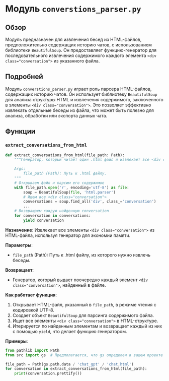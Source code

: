 # Модуль `converstions_parser.py`

## Обзор

Модуль предназначен для извлечения бесед из HTML-файлов, предположительно содержащих историю чатов, с использованием библиотеки `BeautifulSoup`. Он предоставляет функцию-генератор для последовательного извлечения содержимого каждого элемента `<div class="conversation">` из указанного файла.

## Подробней

Модуль `converstions_parser.py` играет роль парсера HTML-файлов, содержащих историю чатов. Он использует библиотеку `BeautifulSoup` для анализа структуры HTML и извлечения содержимого, заключенного в элементы `<div class="conversation">`. Это позволяет эффективно извлекать отдельные беседы из файла, что может быть полезно для анализа, обработки или экспорта данных чата.

## Функции

### `extract_conversations_from_html`

```python
def extract_conversations_from_html(file_path: Path):
    """Генератор, который читает один .html файл и извлекает все <div class="conversation">.

    Args:
        file_path (Path): Путь к .html файлу.
    """
    # Открываем файл и парсим его содержимое
    with file_path.open('r', encoding='utf-8') as file:
        soup = BeautifulSoup(file, 'html.parser')
        # Ищем все <div class="conversation">
        conversations = soup.find_all('div', class_='conversation')
        ...
    # Возвращаем каждую найденную conversation
    for conversation in conversations:
        yield conversation
```

**Назначение**: Извлекает все элементы `<div class="conversation">` из HTML-файла, используя генератор для экономии памяти.

**Параметры**:

-   `file_path` (Path): Путь к .html файлу, из которого нужно извлечь беседы.

**Возвращает**:

-   Генератор, который выдает поочередно каждый элемент `<div class="conversation">`, найденный в файле.

**Как работает функция**:

1.  Открывает HTML-файл, указанный в `file_path`, в режиме чтения с кодировкой UTF-8.
2.  Создает объект `BeautifulSoup` для парсинга содержимого файла.
3.  Ищет все элементы `<div class="conversation">` в HTML-структуре.
4.  Итерируется по найденным элементам и возвращает каждый из них с помощью `yield`, что делает функцию генератором.

**Примеры**:

```python
from pathlib import Path
from src import gs  # Предполагается, что gs определен в вашем проекте

file_path = Path(gs.path.data / 'chat_gpt' / 'chat.html')
for conversation in extract_conversations_from_html(file_path):
    print(conversation.prettify())